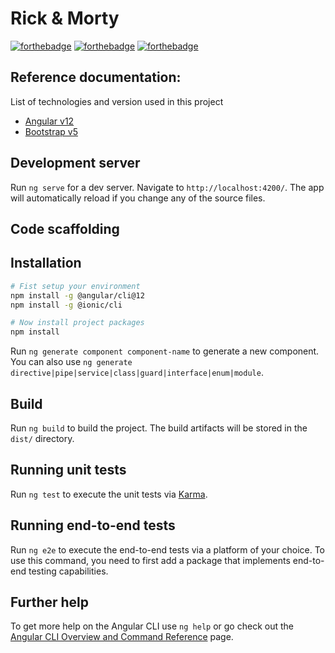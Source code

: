 # Rick & Morty
[![forthebadge](https://forthebadge.com/images/badges/made-with-typescript.svg)](https://forthebadge.com) [![forthebadge](https://forthebadge.com/images/badges/powered-by-overtime.svg)](https://forthebadge.com) [![forthebadge](https://forthebadge.com/images/badges/built-by-developers.svg)](https://forthebadge.com)

## Reference documentation:
List of technologies and version used in this project
- [Angular v12](https://angular.io/docs)
- [Bootstrap v5](https://getbootstrap.com/docs/5.0/getting-started/introduction/)

## Development server

Run `ng serve` for a dev server. Navigate to `http://localhost:4200/`. The app will automatically reload if you change any of the source files.

## Code scaffolding

## Installation
```bash
# Fist setup your environment
npm install -g @angular/cli@12
npm install -g @ionic/cli

# Now install project packages
npm install
```

Run `ng generate component component-name` to generate a new component. You can also use `ng generate directive|pipe|service|class|guard|interface|enum|module`.

## Build

Run `ng build` to build the project. The build artifacts will be stored in the `dist/` directory.

## Running unit tests

Run `ng test` to execute the unit tests via [Karma](https://karma-runner.github.io).

## Running end-to-end tests

Run `ng e2e` to execute the end-to-end tests via a platform of your choice. To use this command, you need to first add a package that implements end-to-end testing capabilities.

## Further help

To get more help on the Angular CLI use `ng help` or go check out the [Angular CLI Overview and Command Reference](https://angular.io/cli) page.